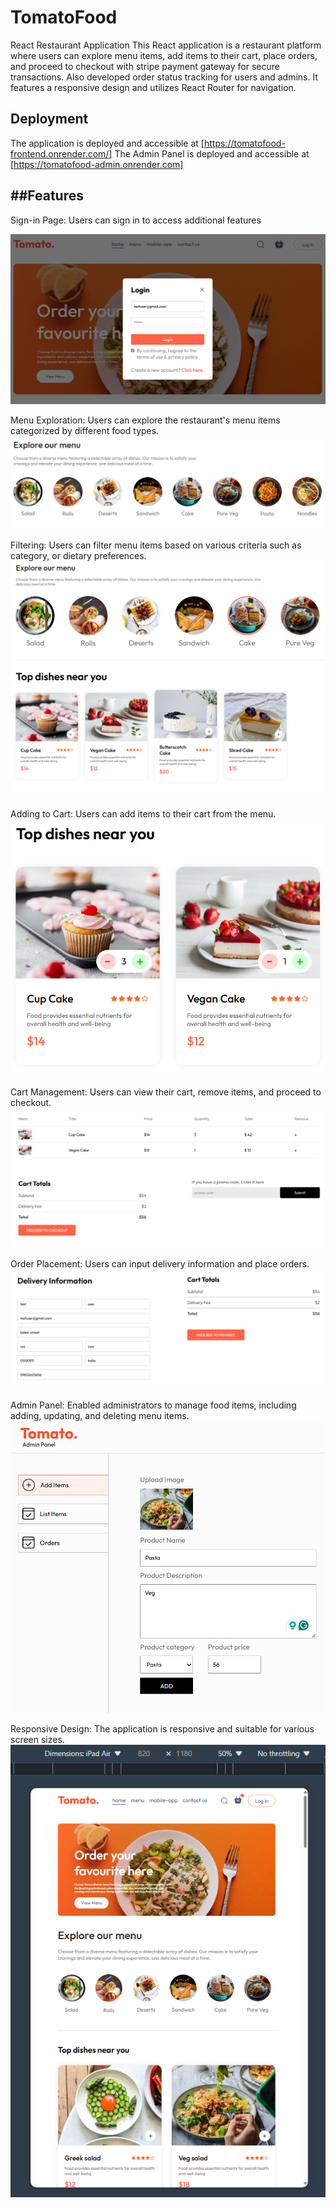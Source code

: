 # TomatoFood

React Restaurant Application
This React application is a restaurant platform where users can explore menu items, add items to their cart, place orders, and proceed to checkout with stripe payment gateway for secure transactions. Also developed order status tracking for users and admins. It features a responsive design and utilizes React Router for navigation.

## Deployment
The application is deployed and accessible at [https://tomatofood-frontend.onrender.com/]
The Admin Panel is deployed and accessible at [https://tomatofood-admin.onrender.com]

## ##Features

Sign-in Page: Users can sign in to access additional features <br>

![image](./frontend/public/signIn%20screen.png)

Menu Exploration: Users can explore the restaurant's menu items categorized by different food types.<br>
![image](./frontend/public/explore%20menu.png)

Filtering: Users can filter menu items based on various criteria such as category, or dietary preferences.<br>
![image](./frontend/public/filter%20dish.png)

Adding to Cart: Users can add items to their cart from the menu.<br>
![image](./frontend/public/addToCart.png)

Cart Management: Users can view their cart, remove items, and proceed to checkout.<br>
![image](./frontend/public/cartManagement.png)

Order Placement: Users can input delivery information and place orders.<br>
![image](./frontend/public/orderPlacement.png)

Admin Panel: Enabled administrators to manage food items, including adding, updating, and deleting menu items.
![image](./frontend/public/adminPanel.png)

Responsive Design: The application is responsive and suitable for various screen sizes.<br>
![image](./frontend/public/responsiveDesign.png)
